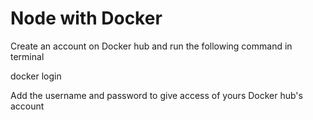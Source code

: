 # Node with Docker

Create an account on Docker hub and run the following command in terminal

docker login

Add the username and password to give access of yours Docker hub's account